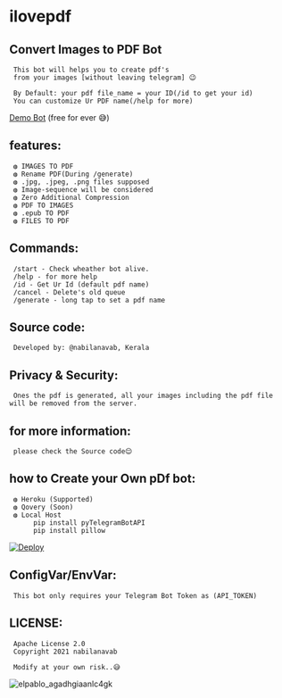 # ilovepdf

## Convert Images to PDF Bot
     This bot will helps you to create pdf's
     from your images [without leaving telegram] 😉
    
     By Default: your pdf file_name = your ID(/id to get your id)
     You can customize Ur PDF name(/help for more)
        

<a href="https://telegram.dog/ilovepdf_bot">Demo Bot</a> (free for ever 😅)

## features:
     ◍ IMAGES TO PDF
     ◍ Rename PDF(During /generate)
     ◍ .jpg, .jpeg, .png files supposed
     ◍ Image-sequence will be considered
     ◍ Zero Additional Compression
     ◍ PDF TO IMAGES
     ◍ .epub TO PDF
     ◍ FILES TO PDF

## Commands:<br>
     /start - Check wheather bot alive.
     /help - for more help
     /id - Get Ur Id (default pdf name)
     /cancel - Delete's old queue
     /generate - long tap to set a pdf name

## Source code:<br>
     Developed by: @nabilanavab, Kerala

## Privacy & Security:<br>
     Ones the pdf is generated, all your images including the pdf file will be removed from the server.
## for more information:<br>
     please check the Source code😌

## how to Create your Own pDf bot:<br>

     ◍ Heroku (Supported)
     ◍ Qovery (Soon)
     ◍ Local Host
          pip install pyTelegramBotAPI
          pip install pillow


[![Deploy](https://www.herokucdn.com/deploy/button.svg)](https://heroku.com/deploy?template=https://github.com/nabilanavab/ilovepdf)

## ConfigVar/EnvVar:<br>

     This bot only requires your Telegram Bot Token as (API_TOKEN)

## LICENSE:<br>
     Apache License 2.0
     Copyright 2021 nabilanavab

     Modify at your own risk..😅

![elpablo_agadhgiaanlc4gk](https://user-images.githubusercontent.com/53673312/129444963-ac9d4fe6-1be3-4b89-979b-f442e46234ab.png)
